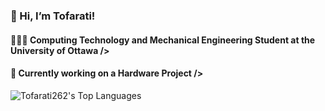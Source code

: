 ### 👋 Hi, I’m Tofarati!
 #### 🧑🏽‍💻 Computing Technology and Mechanical Engineering Student at the University of Ottawa />
 #### 💭 Currently working on a Hardware Project />

![Tofarati262's Top Languages](https://github-readme-stats.vercel.app/api/top-langs/?username=Tofarati262&theme=tokyonight&show_icons=true&hide_border=true&layout=compact)

<!---
Tofarati262/Tofarati262 is a ✨ special ✨ repository because its `README.md` (this file) appears on your GitHub profile.
You can click the Preview link to take a look at your changes.
--->
